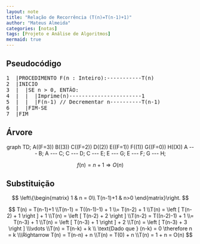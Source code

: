 ```yaml
---
layout: note
title: "Relação de Recorrência (T(n)=T(n-1)+1)"
author: "Mateus Almeida"
categories: [notas]
tags: [Projeto e Análise de Algoritmos]
mermaid: true
---
```


## Pseudocódigo

<pre class="responsive-latex">
1  |PROCEDIMENTO F(n : Inteiro):-----------T(n)
2  |INICIO
3  |  |SE n > 0, ENTÃO:
4  |  |  |Imprime(n)-----------------------1
5  |  |  |F(n-1) // Decrementar n----------T(n-1)
6  |  |FIM-SE
7  |FIM
</pre>

## Árvore
<center>
<div class="mermaid">
  graph TD;
    A((F=3))
    B((3))
    C((F=2))
    D((2))
    E((F=1))
    F((1))
    G((F=0))
    H((X))
    A --- B;
    A --- C;
    C --- D;
    C --- E;
    E --- G;
    E --- F;
    G --- H;
</div>
</center>

$$
f(n) = n + 1 \Rightarrow O(n)
$$

## Substituição

$$
\left\{\begin{matrix}
1 & n = 0\\ 
T(n-1)+1 & n>0
\end{matrix}\right.
$$

$$
T(n) = T(n-1)+1
\\T(n-1) = T((n-1)-1) + 1 
\\= T(n-2) + 1
\\T(n) = \left [ T(n-2) + 1 \right ] + 1 
\\T(n) = \left [ T(n-2) + 2 \right ]
\\T(n-2) = T((n-2)-1) + 1 
\\= T(n-3) + 1
\\T(n) = \left [ T(n-3) + 1 \right ] + 2
\\T(n) = \left [ T(n-3) + 3 \right ]
\\\vdots
\\T(n) = T(n-k) + k
\\ \text{Dado que } (n-k) = 0 \therefore n = k
\\\Rightarrow T(n) = T(n-n) + n
\\T(n) = T(0) + n
\\T(n) = 1 + n = O(n)
$$